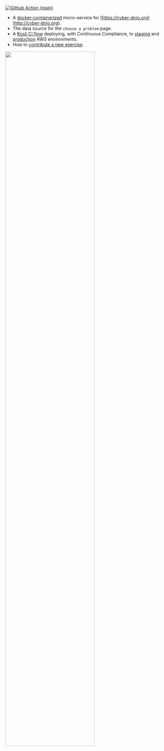 [![Github Action (main)](https://github.com/cyber-dojo/exercises-start-points/actions/workflows/main.yml/badge.svg)](https://github.com/cyber-dojo/exercises-start-points/actions)

- A [docker-containerized](https://registry.hub.docker.com/r/cyberdojo/exercises-start-points) micro-service for [https://cyber-dojo.org](http://cyber-dojo.org).
- The data source for the `choose a problem` page.
- A [Kosli CI flow](https://app.kosli.com/cyber-dojo/flows/exercises-start-points-ci/trails/) 
  deploying, with Continuous Compliance, to [staging](https://app.kosli.com/cyber-dojo/environments/aws-beta/snapshots/) and [production](https://app.kosli.com/cyber-dojo/environments/aws-prod/snapshots/) AWS environments.
- How to [contribute a new exercise](CONTRIBUTING.md).

<img width="75%" src="https://user-images.githubusercontent.com/252118/97069462-8beade80-15c8-11eb-8f04-5f6d067c51d1.png">
